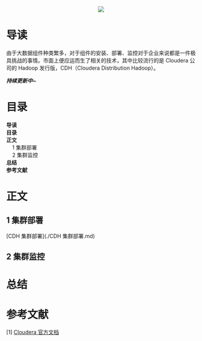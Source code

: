 <div align="center"><img src="https://gitee.com/struggle3014/picBed/raw/master/name_code.png"></div>

# 导读

由于大数据组件种类繁多，对于组件的安装、部署、监控对于企业来说都是一件极具挑战的事情。市面上便应运而生了相关的技术，其中比较流行的是 Cloudera 公司的 Hadoop 发行版，CDH（Cloudera Distribution Hadoop）。

***持续更新中~***



# 目录

<nav>
<a href='#导读' style='text-decoration:none;font-weight:bolder'>导读</a><br/>
<a href='#目录' style='text-decoration:none;font-weight:bolder'>目录</a><br/>
<a href='#正文' style='text-decoration:none;font-weight:bolder'>正文</a><br/>
&nbsp;&nbsp;&nbsp;&nbsp;<a href='#1 集群部署' style='text-decoration:none;${border-style}'>1 集群部署</a><br/>
&nbsp;&nbsp;&nbsp;&nbsp;<a href='#2 集群监控' style='text-decoration:none;${border-style}'>2 集群监控</a><br/>
<a href='#总结' style='text-decoration:none;font-weight:bolder'>总结</a><br/>
<a href='#参考文献' style='text-decoration:none;font-weight:bolder'>参考文献</a><br/>
</nav>

# 正文

## 1 集群部署

[CDH 集群部署](./CDH 集群部署.md)



## 2 集群监控





# 总结



# 参考文献

[1] [Cloudera 官方文档](https://docs.cloudera.com/documentation/enterprise/6/6.3/topics/introduction.html)

